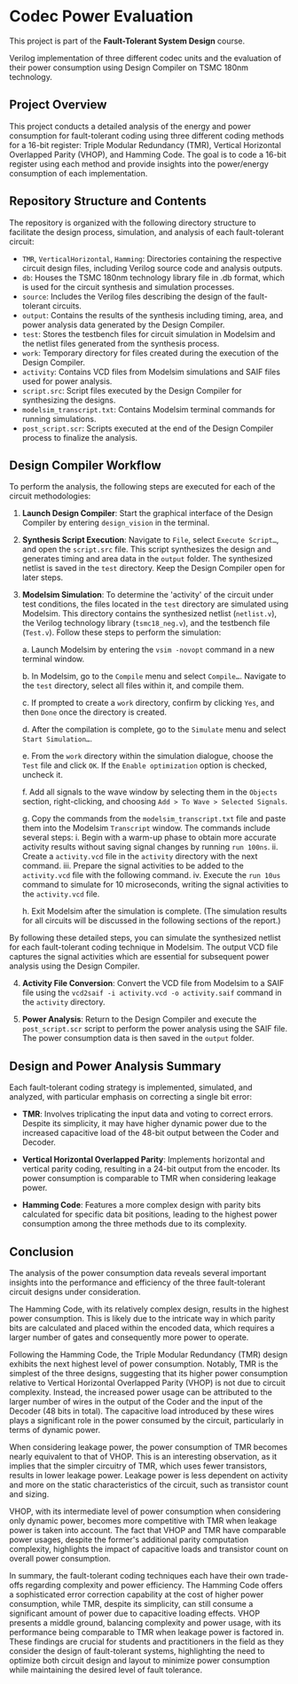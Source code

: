 # Codec Power Evaluation
This project is part of the **Fault-Tolerant System Design** course.

Verilog implementation of three different codec units and the evaluation of their power consumption using Design Compiler on TSMC 180nm technology.

## Project Overview
This project conducts a detailed analysis of the energy and power consumption for fault-tolerant coding using three different coding methods for a 16-bit register: Triple Modular Redundancy (TMR), Vertical Horizontal Overlapped Parity (VHOP), and Hamming Code. The goal is to code a 16-bit register using each method and provide insights into the power/energy consumption of each implementation. 

## Repository Structure and Contents
The repository is organized with the following directory structure to facilitate the design process, simulation, and analysis of each fault-tolerant circuit:

- `TMR`, `VerticalHorizontal`, `Hamming`: Directories containing the respective circuit design files, including Verilog source code and analysis outputs.
- `db`: Houses the TSMC 180nm technology library file in .db format, which is used for the circuit synthesis and simulation processes.
- `source`: Includes the Verilog files describing the design of the fault-tolerant circuits.
- `output`: Contains the results of the synthesis including timing, area, and power analysis data generated by the Design Compiler.
- `test`: Stores the testbench files for circuit simulation in Modelsim and the netlist files generated from the synthesis process.
- `work`: Temporary directory for files created during the execution of the Design Compiler.
- `activity`: Contains VCD files from Modelsim simulations and SAIF files used for power analysis.
- `script.src`: Script files executed by the Design Compiler for synthesizing the designs.
- `modelsim_transcript.txt`: Contains Modelsim terminal commands for running simulations.
- `post_script.scr`: Scripts executed at the end of the Design Compiler process to finalize the analysis.

## Design Compiler Workflow
To perform the analysis, the following steps are executed for each of the circuit methodologies:

1. **Launch Design Compiler**: Start the graphical interface of the Design Compiler by entering `design_vision` in the terminal.

2. **Synthesis Script Execution**: Navigate to `File`, select `Execute Script…`, and open the `script.src` file. This script synthesizes the design and generates timing and area data in the `output` folder. The synthesized netlist is saved in the `test` directory. Keep the Design Compiler open for later steps.

3. **Modelsim Simulation**: To determine the 'activity' of the circuit under test conditions, the files located in the `test` directory are simulated using Modelsim. This directory contains the synthesized netlist (`netlist.v`), the Verilog technology library (`tsmc18_neg.v`), and the testbench file (`Test.v`). Follow these steps to perform the simulation:

   a. Launch Modelsim by entering the `vsim -novopt` command in a new terminal window.
   
   b. In Modelsim, go to the `Compile` menu and select `Compile…`. Navigate to the `test` directory, select all files within it, and compile them.
   
   c. If prompted to create a `work` directory, confirm by clicking `Yes`, and then `Done` once the directory is created.
   
   d. After the compilation is complete, go to the `Simulate` menu and select `Start Simulation…`.
   
   e. From the `work` directory within the simulation dialogue, choose the `Test` file and click `OK`. If the `Enable optimization` option is checked, uncheck it.
   
   f. Add all signals to the wave window by selecting them in the `Objects` section, right-clicking, and choosing `Add > To Wave > Selected Signals`.
   
   g. Copy the commands from the `modelsim_transcript.txt` file and paste them into the Modelsim `Transcript` window. The commands include several steps:
      i. Begin with a warm-up phase to obtain more accurate activity results without saving signal changes by running `run 100ns`.
      ii. Create a `activity.vcd` file in the `activity` directory with the next command.
      iii. Prepare the signal activities to be added to the `activity.vcd` file with the following command.
      iv. Execute the `run 10us` command to simulate for 10 microseconds, writing the signal activities to the `activity.vcd` file.
   
   h. Exit Modelsim after the simulation is complete. (The simulation results for all circuits will be discussed in the following sections of the report.)

By following these detailed steps, you can simulate the synthesized netlist for each fault-tolerant coding technique in Modelsim. The output VCD file captures the signal activities which are essential for subsequent power analysis using the Design Compiler.

4. **Activity File Conversion**: Convert the VCD file from Modelsim to a SAIF file using the `vcd2saif -i activity.vcd -o activity.saif` command in the `activity` directory.

5. **Power Analysis**: Return to the Design Compiler and execute the `post_script.scr` script to perform the power analysis using the SAIF file. The power consumption data is then saved in the `output` folder.

## Design and Power Analysis Summary
Each fault-tolerant coding strategy is implemented, simulated, and analyzed, with particular emphasis on correcting a single bit error:

- **TMR**: Involves triplicating the input data and voting to correct errors. Despite its simplicity, it may have higher dynamic power due to the increased capacitive load of the 48-bit output between the Coder and Decoder.

- **Vertical Horizontal Overlapped Parity**: Implements horizontal and vertical parity coding, resulting in a 24-bit output from the encoder. Its power consumption is comparable to TMR when considering leakage power.

- **Hamming Code**: Features a more complex design with parity bits calculated for specific data bit positions, leading to the highest power consumption among the three methods due to its complexity.

## Conclusion
The analysis of the power consumption data reveals several important insights into the performance and efficiency of the three fault-tolerant circuit designs under consideration.

The Hamming Code, with its relatively complex design, results in the highest power consumption. This is likely due to the intricate way in which parity bits are calculated and placed within the encoded data, which requires a larger number of gates and consequently more power to operate.

Following the Hamming Code, the Triple Modular Redundancy (TMR) design exhibits the next highest level of power consumption. Notably, TMR is the simplest of the three designs, suggesting that its higher power consumption relative to Vertical Horizontal Overlapped Parity (VHOP) is not due to circuit complexity. Instead, the increased power usage can be attributed to the larger number of wires in the output of the Coder and the input of the Decoder (48 bits in total). The capacitive load introduced by these wires plays a significant role in the power consumed by the circuit, particularly in terms of dynamic power.

When considering leakage power, the power consumption of TMR becomes nearly equivalent to that of VHOP. This is an interesting observation, as it implies that the simpler circuitry of TMR, which uses fewer transistors, results in lower leakage power. Leakage power is less dependent on activity and more on the static characteristics of the circuit, such as transistor count and sizing.

VHOP, with its intermediate level of power consumption when considering only dynamic power, becomes more competitive with TMR when leakage power is taken into account. The fact that VHOP and TMR have comparable power usages, despite the former's additional parity computation complexity, highlights the impact of capacitive loads and transistor count on overall power consumption.

In summary, the fault-tolerant coding techniques each have their own trade-offs regarding complexity and power efficiency. The Hamming Code offers a sophisticated error correction capability at the cost of higher power consumption, while TMR, despite its simplicity, can still consume a significant amount of power due to capacitive loading effects. VHOP presents a middle ground, balancing complexity and power usage, with its performance being comparable to TMR when leakage power is factored in. These findings are crucial for students and practitioners in the field as they consider the design of fault-tolerant systems, highlighting the need to optimize both circuit design and layout to minimize power consumption while maintaining the desired level of fault tolerance.
